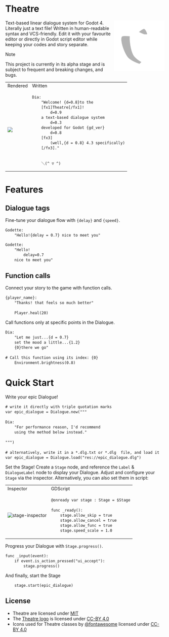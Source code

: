 # Theatre

<img src="/addons/Theatre/assets/icons/Theatre.svg" height="160" align="right">

Text-based linear dialogue system for Godot 4. Literally just a text file! Written in human-readable syntax and VCS-friendly. Edit it with your favourite editor or directly in Godot script editor while keeping your codes and story separate.

> [!NOTE]
> This project is currently in its alpha stage and is subject to frequent and breaking changes, and bugs.

<table align="center">
<tr>
<td> Rendered </td> <td> Written </td>
</tr>
<tr>
<td>

<img src="https://github.com/nndda/Theatre/assets/96333146/58d7c400-9aac-4ba3-971c-57d7b28cb7e3">

</td>
<td>
    
```
Dia:
    "Welcome! {d=0.8}to the
    [fx1]Theatre[/fx1]!
        d=0.9
    a text-based dialogue system
        d=0.3
    developed for Godot {gd_ver}
        d=0.8
    [fx3]
        (well,{d = 0.8} 4.3 specifically)
    [/fx3]."


    ＼(^ ▽ ^)
```

</td>
</tr>
</table>

# Features

## Dialogue tags

Fine-tune your dialogue flow with `{delay}` and `{speed}`.
```
Godette:
    "Hello!{delay = 0.7} nice to meet you"
```
```
Godette:
    "Hello!
        delay=0.7
    nice to meet you"
```

## Function calls

Connect your story to the game with function calls.
```
{player_name}:
    "Thanks! that feels so much better"

    Player.heal(20)
```

Call functions only at specific points in the Dialogue.
```
Dia:
    "Let me just...{d = 0.7}
    set the mood a little...{1.2}
    {0}there we go"

# Call this function using its index: {0}
    Environment.brightness(0.8)
```

# Quick Start

Write your epic Dialogue!
```gdscript
# write it directly with triple quotation marks
var epic_dialogue = Dialogue.new("""

Dia:
    "For performance reason, I'd recommend
    using the method below instead."

""")

# alternatively, write it in a *.dlg.txt or *.dlg  file, and load it
var epic_dialogue = Dialogue.load("res://epic_dialogue.dlg")
```

Set the Stage! Create a `Stage` node, and reference the `Label` & `DialogueLabel` node to display your Dialogue. Adjust and configure your `Stage` via the inspector. Alternatively, you can also set them in script:

<table>
<tr>
<td>
    Inspector
</td>
<td>
    GDScript
</td>
</tr>

<tr>
<td>

![stage-inspector](https://github.com/nndda/Theatre/assets/96333146/69d7b946-2444-4247-8cdf-394332466c99)

</td>
<td>

```gdscript
@onready var stage : Stage = $Stage

func _ready():
    stage.allow_skip = true
    stage.allow_cancel = true
    stage.allow_func = true
    stage.speed_scale = 1.0
```

</td>
</tr>

</table>

Progress your Dialogue with `Stage.progress()`.

```gdscript
func _input(event):
    if event.is_action_pressed("ui_accept"):
        stage.progress()
```

And finally, start the Stage

```gdscript
    stage.start(epic_dialogue)
```

## License

- Theatre are licensed under [MIT](LICENSE)
- The [Theatre logo](/addons/Theatre/assets/icons/Theatre.svg) is licensed under [CC-BY 4.0](https://creativecommons.org/licenses/by-sa/4.0/)
- Icons used for Theatre classes by [@fontawesome](https://fontawesome.com) licensed under [CC-BY 4.0](https://creativecommons.org/licenses/by-sa/4.0/)
